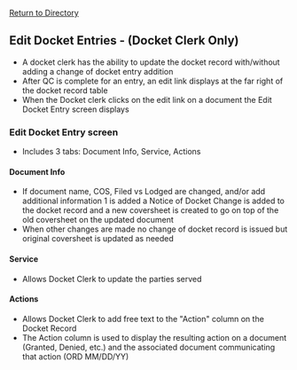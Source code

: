 [Return to Directory](./README.md)

## Edit Docket Entries - (Docket Clerk Only)
* A docket clerk has the ability to update the docket record with/without adding a change of docket entry addition
* After QC is complete for an entry, an edit link displays at the far right of the docket record table
* When the Docket clerk clicks on the edit link on a document the Edit Docket Entry screen displays

### Edit Docket Entry screen
* Includes 3 tabs: Document Info, Service, Actions

#### Document Info
* If document name, COS, Filed vs Lodged are changed, and/or add additional information 1 is added a Notice of Docket Change is added to the docket record and a new coversheet is created to go on top of the old coversheet on the updated document
* When other changes are made no change of docket record is issued but original coversheet is updated as needed

#### Service
* Allows Docket Clerk to update the parties served

#### Actions
* Allows Docket Clerk to add free text to the "Action" column on the Docket Record
* The Action column is used to display the resulting action on a document (Granted, Denied, etc.) and the associated document communicating that action (ORD MM/DD/YY)
